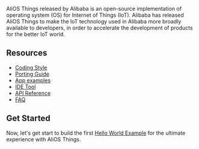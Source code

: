 AliOS Things released by Alibaba is an open-source implementation of operating system (OS) for Internet of Things (IoT). Alibaba has released AliOS Things to make the IoT technology used in Alibaba more broadly available to developers, in order to accelerate the development of products for the better IoT world.

## Resources
* [Coding Style](https://github.com/alibaba/AliOS-Things/wiki/AliOS-Things-Coding-Style-Guide)
* [Porting Guide](https://github.com/alibaba/AliOS-Things/wiki/AliOS-Things-Porting-Guide)
* [App examples](https://github.com/alibaba/AliOS-Things/wiki/AliOS-Things-APP-DEV-Guide)
* [IDE Tool](https://github.com/alibaba/AliOS-Things/wiki/AliOS-Things-Studio)
* [API Reference](https://github.com/alibaba/AliOS-Things/wiki/AliOS-Things-Porting-Guide)
* [FAQ](https://github.com/alibaba/AliOS-Things/wiki/Q&A)

## Get Started  
Now, let's get start to build the first [Hello World Example](https://github.com/alibaba/AliOS-Things/wiki/AliOS-Things-APP-DEV-Guide) for the ultimate experience with AliOS Things.